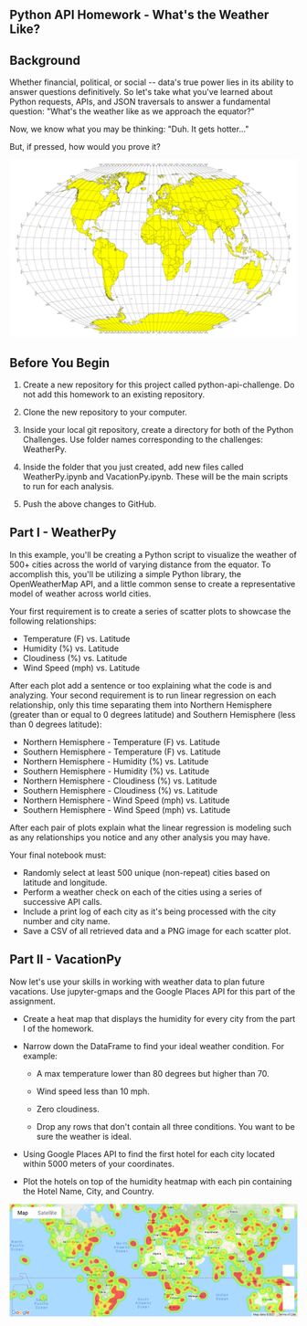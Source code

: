 ## Python API Homework - What's the Weather Like?

## Background

Whether financial, political, or social -- data's true power lies in its ability to answer questions definitively. So let's take what you've learned about Python requests, APIs, and JSON traversals to answer a fundamental question: "What's the weather like as we approach the equator?"

Now, we know what you may be thinking: "Duh. It gets hotter..."

But, if pressed, how would you prove it?

![](WeatherPy/Images/equatorsign.png)


## Before You Begin


1. Create a new repository for this project called python-api-challenge. Do not add this homework to an existing repository.


2. Clone the new repository to your computer.


3. Inside your local git repository, create a directory for both of the  Python Challenges. Use folder names corresponding to the challenges: WeatherPy.


4. Inside the folder that you just created, add new files called WeatherPy.ipynb and VacationPy.ipynb. These will be the main scripts to run for each analysis.


5. Push the above changes to GitHub.

## Part I - WeatherPy
In this example, you'll be creating a Python script to visualize the weather of 500+ cities across the world of varying distance from the equator. To accomplish this, you'll be utilizing a simple Python library, the OpenWeatherMap API, and a little common sense to create a representative model of weather across world cities.

Your first requirement is to create a series of scatter plots to showcase the following relationships:

   * Temperature (F) vs. Latitude
   * Humidity (%) vs. Latitude
   * Cloudiness (%) vs. Latitude
   * Wind Speed (mph) vs. Latitude

After each plot add a sentence or too explaining what the code is and analyzing.
Your second requirement is to run linear regression on each relationship, only this time separating them into Northern Hemisphere (greater than or equal to 0 degrees latitude) and Southern Hemisphere (less than 0 degrees latitude):

  * Northern Hemisphere - Temperature (F) vs. Latitude
  * Southern Hemisphere - Temperature (F) vs. Latitude
  * Northern Hemisphere - Humidity (%) vs. Latitude
  * Southern Hemisphere - Humidity (%) vs. Latitude
  * Northern Hemisphere - Cloudiness (%) vs. Latitude
  * Southern Hemisphere - Cloudiness (%) vs. Latitude
  * Northern Hemisphere - Wind Speed (mph) vs. Latitude
  * Southern Hemisphere - Wind Speed (mph) vs. Latitude

After each pair of plots explain what the linear regression is modeling such as any relationships you notice and any other analysis you may have.

Your final notebook must:

  * Randomly select at least 500 unique (non-repeat) cities based on latitude and longitude.
  * Perform a weather check on each of the cities using a series of successive API calls.
  * Include a print log of each city as it's being processed with the city number and city name.
  * Save a CSV of all retrieved data and a PNG image for each scatter plot.


## Part II - VacationPy

Now let's use your skills in working with weather data to plan future vacations. Use jupyter-gmaps and the Google Places API for this part of the assignment.

  * Create a heat map that displays the humidity for every city from the part I of the homework.
  
  * Narrow down the DataFrame to find your ideal weather condition. For example:
    * A max temperature lower than 80 degrees but higher than 70.
    
    * Wind speed less than 10 mph. 
    
    * Zero cloudiness.
    
    * Drop any rows that don't contain all three conditions. You want to be sure the weather is ideal.
    
  * Using Google Places API to find the first hotel for each city located within 5000 meters of your coordinates.
  
  * Plot the hotels on top of the humidity heatmap with each pin containing the Hotel Name, City, and Country.


![](WeatherPy/Images/humidity_fig.png)

  
  

